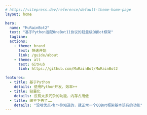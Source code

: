 ```yaml
---
# https://vitepress.dev/reference/default-theme-home-page
layout: home

hero:
  name: "MuRainBot2"
  text: "基于Python适配OneBot11协议的轻量级QQBot框架"
  tagline: 
  actions:
    - theme: brand
      text: 快速开始
      link: /guide/about
    - theme: alt
      text: GitHub
      link: https://github.com/MuRainBot/MuRainBot2

features:
  - title: 基于Python
    details: 使用Python开发，效率++
  - title: 轻量化
    details: 没有太多冗杂的功能，内存占用低
  - title: 编不下去了……
    details: "没啥优点<br>你知道的，就正常一个QQBot框架基本该有的功能"
---
```


